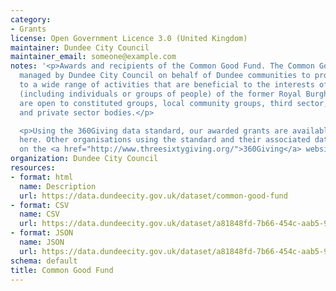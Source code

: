 ```yaml
---
category:
- Grants
license: Open Government Licence 3.0 (United Kingdom)
maintainer: Dundee City Council
maintainer_email: someone@example.com
notes: '<p>Awards and recipients of the Common Good Fund. The Common Good Fund is
  managed by Dundee City Council on behalf of Dundee communities to provide funding
  to a wide range of activities that are beneficial to the interests of the inhabitants
  (including individuals or groups of people) of the former Royal Burgh. Applications
  are open to constituted groups, local community groups, third sector, public sector
  and private sector bodies.</p>

  <p>Using the 360Giving data standard, our awarded grants are available in CSV format
  here. Other organisations using the standard and their associated data can be found
  on the <a href="http://www.threesixtygiving.org/">360Giving</a> website.</p>'
organization: Dundee City Council
resources:
- format: html
  name: Description
  url: https://data.dundeecity.gov.uk/dataset/common-good-fund
- format: CSV
  name: CSV
  url: https://data.dundeecity.gov.uk/dataset/a81848fd-7b66-454c-aab5-915a149025cb/resource/61ad4749-d702-4c17-81b3-79a6ed85f67e/download/360-giving-dundeecommongooddata.csv
- format: JSON
  name: JSON
  url: https://data.dundeecity.gov.uk/dataset/a81848fd-7b66-454c-aab5-915a149025cb/resource/7e075e49-91e6-4c16-95c3-065b2bd14888/download/common-good-fund.json
schema: default
title: Common Good Fund
---
```

